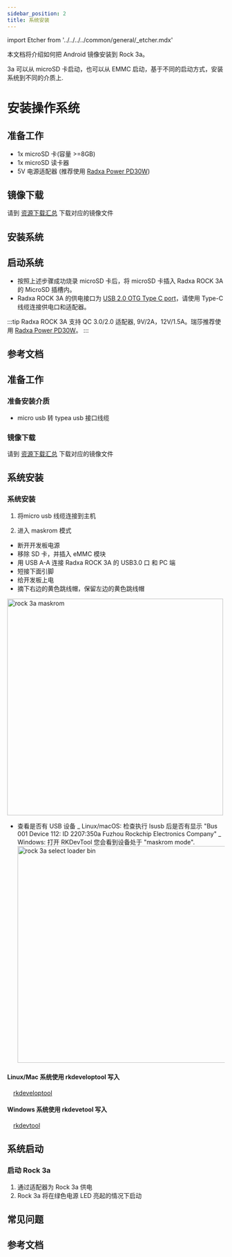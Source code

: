 ```yaml
---
sidebar_position: 2
title: 系统安装
---
```


import Etcher from '../../../../common/general/\_etcher.mdx'

本文档将介绍如何把 Android 镜像安装到 Rock 3a。

3a 可以从 microSD 卡启动，也可以从 EMMC 启动，基于不同的启动方式，安装系统到不同的介质上.

<Tabs queryString="target">

<TabItem value="microsd" label="安装系统到 microSD 卡">

# 安装操作系统

## 准备工作

- 1x microSD 卡(容量 >=8GB)
- 1x microSD 读卡器
- 5V 电源适配器 (推荐使用 [Radxa Power PD30W](../../accessories/pd-30w))

## 镜像下载

请到 [资源下载汇总](./download) 下载对应的镜像文件

## 安装系统

<Etcher model="rock3a" />

## 启动系统

- 按照上述步骤成功烧录 microSD 卡后，将 microSD 卡插入 Radxa ROCK 3A 的 MicroSD 插槽内。
- Radxa ROCK 3A 的供电接口为 [USB 2.0 OTG Type C port](/rock3/rock3a/hardware-design/hardware-interface)，请使用 Type-C 线缆连接供电口和适配器。

:::tip
Radxa ROCK 3A 支持 QC 3.0/2.0 适配器, 9V/2A，12V/1.5A。瑞莎推荐使用 [Radxa Power PD30W](../../accessories/pd-30w)。
:::

## 参考文档

</TabItem>

<TabItem value="emmc" label="安装系统到 eMMC ">

## 准备工作

### 准备安装介质

- micro usb 转 typea usb 接口线缆

### 镜像下载

请到 [资源下载汇总](../../getting-started/download) 下载对应的镜像文件

## 系统安装

### 系统安装

1. 将micro usb 线缆连接到主机

2. 进入 maskrom 模式

- 断开开发板电源
- 移除 SD 卡，并插入 eMMC 模块
- 用 USB A-A 连接 Radxa ROCK 3A 的 USB3.0 口 和 PC 端
- 短接下面引脚
- 给开发板上电
- 摘下右边的黄色跳线帽，保留左边的黄色跳线帽

<img src="/img/rock3/3a/rock3a-maskrom.webp" alt="rock 3a maskrom" width="500" />

- 查看是否有 USB 设备
  _ Linux/macOS: 检查执行 lsusb 后是否有显示 "Bus 001 Device 112: ID 2207:350a Fuzhou Rockchip Electronics Company"
  _ Windows: 打开 RKDevTool 您会看到设备处于 "maskrom mode".
  <img src="/img/rock3/3a/rock3a-select-loader-bin.webp" alt="rock 3a select loader bin" width="500" />

<Tabs queryString="target">

<TabItem value="linux/mac" label="Linux/mac">

#### Linux/Mac 系统使用 rkdeveloptool 写入

&emsp;[rkdeveloptool](../../low-level-dev/rkdeveloptool)

</TabItem>

<TabItem value="windows" label="Windows">

#### Windows 系统使用 rkdevetool 写入

&emsp;[rkdevtool](/rock3/rock3a/low-level-dev/rkdevtool)

</TabItem>

</Tabs>

## 系统启动

### 启动 Rock 3a

1. 通过适配器为 Rock 3a 供电
2. Rock 3a 将在绿色电源 LED 亮起的情况下启动

</TabItem>

</Tabs>

## 常见问题

## 参考文档
